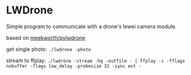 # LWDrone

Simple program to communicate with a drone's lewei camera module.

based on [meekworth/pylwdrone](https://github.com/meekworth/pylwdrone)

get single photo:
`./lwdrone -photo`

stream to ffplay:
`./lwdrone -stream -hq -outfile - | ffplay -i -fflags nobuffer -flags low_delay -probesize 32 -sync ext -`